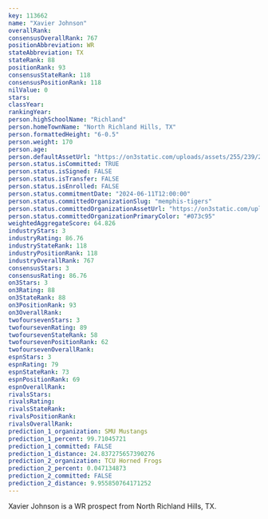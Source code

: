 ```yaml
---
key: 113662
name: "Xavier Johnson"
overallRank: 
consensusOverallRank: 767
positionAbbreviation: WR
stateAbbreviation: TX
stateRank: 88
positionRank: 93
consensusStateRank: 118
consensusPositionRank: 118
nilValue: 0
stars: 
classYear: 
rankingYear: 
person.highSchoolName: "Richland"
person.homeTownName: "North Richland Hills, TX"
person.formattedHeight: "6-0.5"
person.weight: 170
person.age: 
person.defaultAssetUrl: "https://on3static.com/uploads/assets/255/239/239255.png"
person.status.isCommitted: TRUE
person.status.isSigned: FALSE
person.status.isTransfer: FALSE
person.status.isEnrolled: FALSE
person.status.commitmentDate: "2024-06-11T12:00:00"
person.status.committedOrganizationSlug: "memphis-tigers"
person.status.committedOrganizationAssetUrl: "https://on3static.com/uploads/assets/24/150/150024.svg"
person.status.committedOrganizationPrimaryColor: "#073c95"
weightedAggregateScore: 64.826
industryStars: 3
industryRating: 86.76
industryStateRank: 118
industryPositionRank: 118
industryOverallRank: 767
consensusStars: 3
consensusRating: 86.76
on3Stars: 3
on3Rating: 88
on3StateRank: 88
on3PositionRank: 93
on3OverallRank: 
twofoursevenStars: 3
twofoursevenRating: 89
twofoursevenStateRank: 58
twofoursevenPositionRank: 62
twofoursevenOverallRank: 
espnStars: 3
espnRating: 79
espnStateRank: 73
espnPositionRank: 69
espnOverallRank: 
rivalsStars: 
rivalsRating: 
rivalsStateRank: 
rivalsPositionRank: 
rivalsOverallRank: 
prediction_1_organization: SMU Mustangs
prediction_1_percent: 99.71045721
prediction_1_committed: FALSE
prediction_1_distance: 24.837275657390276
prediction_2_organization: TCU Horned Frogs
prediction_2_percent: 0.047134873
prediction_2_committed: FALSE
prediction_2_distance: 9.955850764171252
---
```

Xavier Johnson is a WR prospect from North Richland Hills, TX.